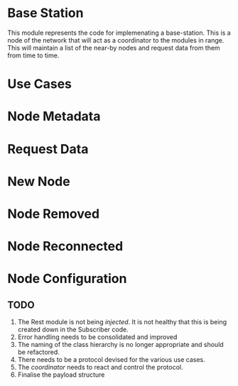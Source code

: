 # Base Station

This module represents the code for implemenating a base-station. This is a node of the network that will act as a coordinator to the modules in range. This will maintain a list of the near-by nodes and request data from them from time to time.

# Use Cases

# Node Metadata

# Request Data

# New Node

# Node Removed

# Node Reconnected

# Node Configuration

## TODO
1. The Rest module is not being _injected_. It is not healthy that this is being created down in the Subscriber code.
1. Error handling needs to be consolidated and improved
1. The naming of the class hierarchy is no longer appropriate and should be refactored.
1. There needs to be a protocol devised for the various use cases.
1. The _coordinator_ needs to react and control the protocol.
1. Finalise the payload structure



